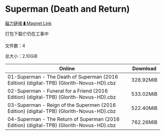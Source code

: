 # Superman (Death and Return)

[磁力链接⬇Magnet Link](magnet:?xt=urn:btih:f89bd95fd03e6979aa98f036c0dbdb79bdd7253e&dn=Superman%20%28Death%20and%20Return%29)

打包下载📦仍在工事中

文件数：4

总大小：2.10GiB

Online | Download
--- | ---
01-Superman - The Death of Superman (2016 Edition) (digital-TPB) (Glorith-Novus-HD).cbz | 328.92MiB
02-Superman - Funeral for a Friend (2016 Edition) (digital-TPB) (Glorith-Novus-HD).cbz | 533.02MiB
03-Superman - Reign of the Supermen (2016 Edition) (digital-TPB) (Glorith-Novus-HD).cbz | 522.40MiB
04-Superman - The Return of Superman (2016 Edition) (digital-TPB) (Glorith-Novus-HD).cbz | 762.26MiB
